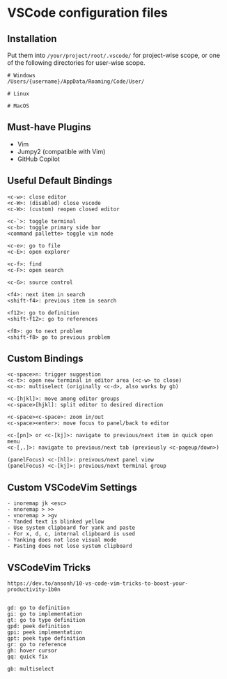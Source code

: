 # VSCode configuration files

## Installation
Put them into `/your/project/root/.vscode/` for project-wise scope,
or one of the following directories for user-wise scope.

```
# Windows
/Users/{username}/AppData/Roaming/Code/User/

# Linux

# MacOS
```



## Must-have Plugins
- Vim
- Jumpy2 (compatible with Vim)
- GitHub Copilot



## Useful Default Bindings
```
<c-w>: close editor
<c-W>: (disabled) close vscode
<c-W>: (custom) reopen closed editor

<c-`>: toggle terminal
<c-b>: toggle primary side bar
<command pallette> toggle vim node

<c-e>: go to file
<c-E>: open explorer

<c-f>: find
<c-F>: open search

<c-G>: source control

<f4>: next item in search
<shift-f4>: previous item in search

<f12>: go to definition
<shift-f12>: go to references

<f8>: go to next problem
<shift-f8> go to previous problem
```



## Custom Bindings

```
<c-space>n: trigger suggestion
<c-t>: open new terminal in editor area (<c-w> to close)
<c-m>: multiselect (originally <c-d>, also works by gb)

<c-[hjkl]>: move among editor groups
<c-space>[hjkl]: split editor to desired direction

<c-space><c-space>: zoom in/out
<c-space><enter>: move focus to panel/back to editor

<c-[pn]> or <c-[kj]>: navigate to previous/next item in quick open menu
<c-[,.]>: navigate to previous/next tab (previously <c-pageup/down>)

(panelFocus) <c-[hl]>: preivous/next panel view
(panelFocus) <c-[kj]>: previous/next terminal group
```


## Custom VSCodeVim Settings
```
- inoremap jk <esc>
- nnoremap > >>
- vnoremap > >gv
- Yanded text is blinked yellow
- Use system clipboard for yank and paste 
- For x, d, c, internal clipboard is used
- Yanking does not lose visual mode
- Pasting does not lose system clipboard
```


## VSCodeVim Tricks
```
https://dev.to/ansonh/10-vs-code-vim-tricks-to-boost-your-productivity-1b0n


gd: go to definition
gi: go to implementation
gt: go to type definition
gpd: peek definition
gpi: peek implementation
gpt: peek type definition
gr: go to reference
gh: hover cursor
gq: quick fix

gb: multiselect
```


